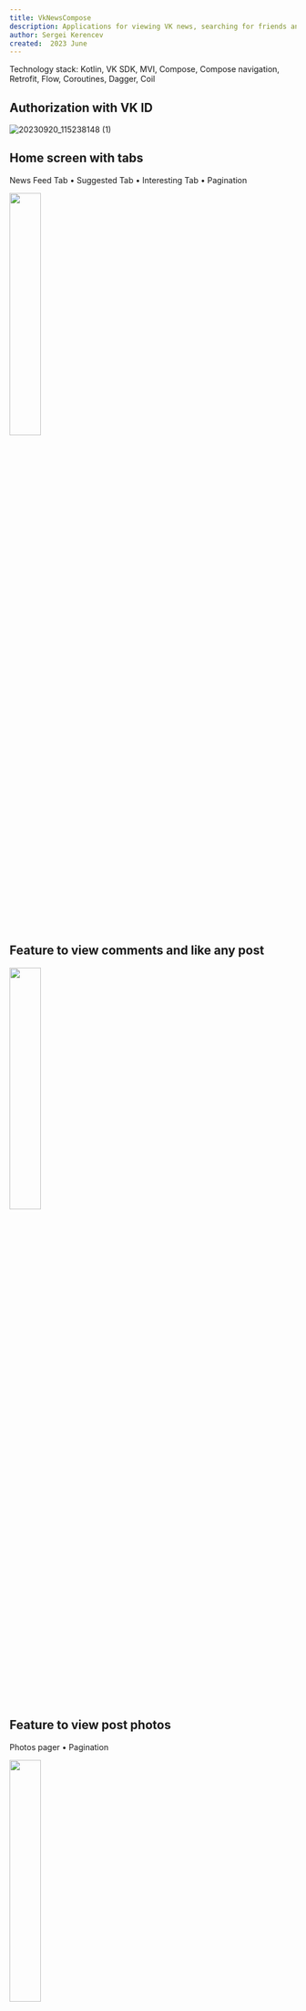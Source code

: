 ```yaml
---
title: VkNewsCompose
description: Applications for viewing VK news, searching for friends and communities, viewing profiles and photos
author: Sergei Kerencev
created:  2023 June
---
```


Technology stack: Kotlin, VK SDK, MVI, Compose, Compose navigation, Retrofit, Flow, Coroutines, Dagger, Coil

## Authorization with VK ID
![20230920_115238148 (1)](https://github.com/Kerencev/VkNewsCompose/assets/97218034/5b3e7003-10cf-41ca-b02f-e64b7be03828)

## Home screen with tabs
News Feed Tab • Suggested Tab • Interesting Tab • Pagination
<p>
  <img src="https://github.com/Kerencev/VkNewsCompose/assets/97218034/7731b7e5-87b3-4a1e-86ba-cefa92622937" width="33%"/>
</p>

## Feature to view comments and like any post
<p>
  <img src="https://github.com/Kerencev/VkNewsCompose/assets/97218034/00f5263b-30c0-4d40-b1c5-1d4f2876c8d4" width="33%"/>
</p>

## Feature to view post photos
Photos pager • Pagination
<p>
  <img src="https://github.com/Kerencev/VkNewsCompose/assets/97218034/ac221c24-8a49-43d1-8882-5fef229e26b7" width="33%"/>
</p>

## Friends and Communities Search Screen
Search with debounce
<p>
  <img src="https://github.com/Kerencev/VkNewsCompose/assets/97218034/bb1c2fc8-0adc-43ce-826f-3a53c60bb4a2" width="33%"/>
</p>

## Feature to navigate to the profile from different parts of the application
News Feed • Suggested • Interesting • Search • Comments
<p>
  <img src="https://github.com/Kerencev/VkNewsCompose/assets/97218034/7fd8dba4-9761-4bf5-8786-99caa8674047" width="33%"/>
</p>

## Profile Screen
User Profile or Group Profile • Profile info • Displaying the platform • Friends • Profile Photos • Wall with pagination • Sign out
<p>
  <img src="https://github.com/Kerencev/VkNewsCompose/assets/97218034/8a0700be-d842-4fb6-ac68-a21ba46e3a68" width="33%"/>
  <img src="https://github.com/Kerencev/VkNewsCompose/assets/97218034/e561914a-53b2-4db7-9ba5-9c9d10a7328a" width="33%"/>
</p>








